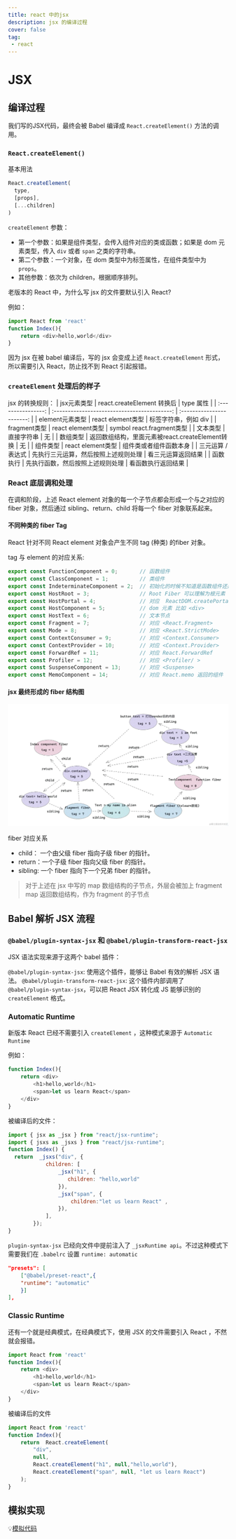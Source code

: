 ```yaml
---
title: react 中的jsx
description: jsx 的编译过程
cover: false
tag:
 - react
---
```


# JSX

## 编译过程

我们写的JSX代码，最终会被 Babel 编译成 `React.createElement()` 方法的调用。

### `React.createElement()`

基本用法
```js
React.createElement(
  type,
  [props],
  [...children]
)
```

`createElement` 参数：
+ 第一个参数：如果是组件类型，会传入组件对应的类或函数；如果是 dom 元素类型，传入 `div` 或者 `span` 之类的字符串。
+ 第二个参数：一个对象，在 dom 类型中为标签属性，在组件类型中为 `props`。
+ 其他参数：依次为 children，根据顺序排列。

老版本的 React 中，为什么写 jsx 的文件要默认引入 React?

例如：
```js
import React from 'react'
function Index(){
    return <div>hello,world</div>
}
```

因为 jsx 在被 babel 编译后，写的 jsx 会变成上述 `React.createElement` 形式，所以需要引入 React，防止找不到 React 引起报错。

### `createElement` 处理后的样子

jsx 的转换规则：
| jsx元素类型         | react.createElement 转换后                   | type 属性                 |
| :----------------: | :------------------------------------------: | :-----------------------: |
| element元素类型     | react element类型                            | 标签字符串，例如 div       | 
| fragment类型        | react element类型                            | symbol react.fragment类型 |
| 文本类型            | 直接字符串                                    | 无                        |
| 数组类型            | 返回数组结构，里面元素被react.createElement转换 | 无                       |
| 组件类型            | react element类型                             | 组件类或者组件函数本身     |
| 三元运算 / 表达式    | 先执行三元运算，然后按照上述规则处理            | 看三元运算返回结果         |
| 函数执行            | 先执行函数，然后按照上述规则处理                | 看函数执行返回结果         |

### React 底层调和处理

在调和阶段，上述 React element 对象的每一个子节点都会形成一个与之对应的 fiber 对象，然后通过 sibling、return、child 将每一个 fiber 对象联系起来。

#### 不同种类的 fiber Tag

React 针对不同 React element 对象会产生不同 tag (种类) 的fiber 对象。

tag 与 element 的对应关系: 
```js
export const FunctionComponent = 0;       // 函数组件
export const ClassComponent = 1;          // 类组件
export const IndeterminateComponent = 2;  // 初始化的时候不知道是函数组件还是类组件 
export const HostRoot = 3;                // Root Fiber 可以理解为根元素 ， 通过reactDom.render()产生的根元素
export const HostPortal = 4;              // 对应  ReactDOM.createPortal 产生的 Portal 
export const HostComponent = 5;           // dom 元素 比如 <div>
export const HostText = 6;                // 文本节点
export const Fragment = 7;                // 对应 <React.Fragment> 
export const Mode = 8;                    // 对应 <React.StrictMode>   
export const ContextConsumer = 9;         // 对应 <Context.Consumer>
export const ContextProvider = 10;        // 对应 <Context.Provider>
export const ForwardRef = 11;             // 对应 React.ForwardRef
export const Profiler = 12;               // 对应 <Profiler/ >
export const SuspenseComponent = 13;      // 对应 <Suspense>
export const MemoComponent = 14;          // 对应 React.memo 返回的组件
```

#### jsx 最终形成的 fiber 结构图

![fiber](react.assets/jsx_fiber_struct.png)

fiber 对应关系
+ child： 一个由父级 fiber 指向子级 fiber 的指针。
+ return：一个子级 fiber 指向父级 fiber 的指针。
+ sibling: 一个 fiber 指向下一个兄弟 fiber 的指针。

> 对于上述在 jsx 中写的 map 数组结构的子节点，外层会被加上 fragment
> map 返回数组结构，作为 fragment 的子节点

## Babel 解析 JSX 流程

### `@babel/plugin-syntax-jsx` 和 `@babel/plugin-transform-react-jsx`

JSX 语法实现来源于这两个 babel 插件：

`@babel/plugin-syntax-jsx`: 使用这个插件，能够让 Babel 有效的解析 JSX 语法。
`@babel/plugin-transform-react-jsx`: 这个插件内部调用了 `@babel/plugin-syntax-jsx`，可以把 React JSX 转化成 JS 能够识别的 `createElement` 格式。

### Automatic Runtime

新版本 React 已经不需要引入 `createElement` ，这种模式来源于 `Automatic Runtime`

例如：
```js
function Index(){
    return <div>
        <h1>hello,world</h1>
        <span>let us learn React</span>
    </div>
}
```

被编译后的文件：
```js
import { jsx as _jsx } from "react/jsx-runtime";
import { jsxs as _jsxs } from "react/jsx-runtime";
function Index() {
  return  _jsxs("div", {
            children: [
                _jsx("h1", {
                   children: "hello,world"
                }),
                _jsx("span", {
                    children:"let us learn React" ,
                }),
            ],
        });
}
```

`plugin-syntax-jsx` 已经向文件中提前注入了 `_jsxRuntime api`。不过这种模式下需要我们在 `.babelrc` 设置 `runtime: automatic`

```json
"presets": [    
    ["@babel/preset-react",{
    "runtime": "automatic"
    }]     
],
```

### Classic Runtime

还有一个就是经典模式，在经典模式下，使用 JSX 的文件需要引入 React ，不然就会报错。

```js
import React from 'react'
function Index(){
    return <div>
        <h1>hello,world</h1>
        <span>let us learn React</span>
    </div>
}
```

被编译后的文件
```js
import React from 'react'
function Index(){
    return  React.createElement(
        "div",
        null,
        React.createElement("h1", null,"hello,world"),
        React.createElement("span", null, "let us learn React")
    );
}
```

## 模拟实现

💡[模拟代码](https://github.com/kurobakaito7/babel-plugin/tree/main/simulate-analysis-jsx)